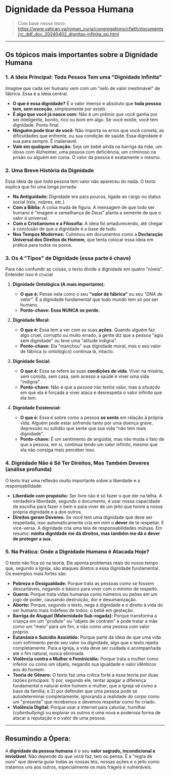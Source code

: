 #  Dignidade da Pessoa Humana 

> Com base nesse texto: https://www.vatican.va/roman_curia/congregations/cfaith/documents/rc_ddf_doc_20240402_dignitas-infinita_po.html

---

## Os tópicos mais importantes sobre a Dignidade Humana

### 1. A Ideia Principal: Toda Pessoa Tem uma "Dignidade Infinita"

Imagine que cada ser humano vem com um "selo de valor inestimável" de fábrica. Essa é a ideia central.

* **O que é essa dignidade?** É o valor imenso e absoluto que **toda pessoa tem, sem exceção**, simplesmente por existir.
* **É algo que você já nasce com:** Não é um prêmio que você ganha por ser inteligente, bonito, rico ou bom em algo. Se você existe, você tem dignidade. Ponto final.
* **Ninguém pode tirar de você:** Não importa os erros que você cometa, as dificuldades que enfrente, ou sua condição de saúde. Essa dignidade é sua para sempre. É inalienável.
* **Vale em qualquer situação:** Seja um bebê ainda na barriga da mãe, um idoso com Alzheimer, uma pessoa com deficiência, um criminoso na prisão ou alguém em coma. O valor da pessoa é exatamente o mesmo.

### 2. Uma Breve História da Dignidade

Essa ideia de que *toda* pessoa tem valor não apareceu do nada. O texto explica que foi uma longa jornada:

* **Na Antiguidade:** Dignidade era para poucos, ligada ao cargo ou status social (reis, nobres, etc.).
* **Com a Bíblia:** A coisa muda de figura. A mensagem de que todo ser humano é "imagem e semelhança de Deus" planta a semente de que o valor é universal.
* **Com o Cristianismo e a Filosofia:** A ideia foi amadurecendo, até chegar à conclusão de que a dignidade é a base de tudo.
* **Nos Tempos Modernos:** Culminou em documentos como a **Declaração Universal dos Direitos do Homem**, que tenta colocar essa ideia em prática para todos os povos.

### 3. Os 4 "Tipos" de Dignidade (essa parte é chave)

Para não confundir as coisas, o texto divide a dignidade em quatro "níveis". Entender isso é crucial

1.  **Dignidade Ontológica (A mais importante):**
    * **O que é:** Pense nela como o seu **"valor de fábrica"** ou seu *"DNA de valor"*. É a dignidade fundamental que todo mundo tem só por ser humano.
    * **Ponto-chave:** **Essa NUNCA se perde.**

2.  **Dignidade Moral:**
    * **O que é:** Essa tem a ver com as suas **ações**. Quando alguém faz algo cruel, corrupto ou muito errado, a gente diz que a pessoa "agiu sem dignidade" ou teve uma "atitude indigna".
    * **Ponto-chave:** Ela "manchou" sua dignidade moral, mas o seu valor de fábrica (o ontológico) continua lá, intacto.

3.  **Dignidade Social:**
    * **O que é:** Essa se refere às suas **condições de vida**. Viver na miséria, sem comida, sem casa, sem acesso à saúde é viver uma vida "indigna".
    * **Ponto-chave:** Não é que a *pessoa* não tenha valor, mas a *situação* em que ela é forçada a viver ataca e desrespeita o valor infinito que ela tem.

4.  **Dignidade Existencial:**
    * **O que é:** Essa é sobre como a pessoa **se sente** em relação à própria vida. Alguém pode estar sofrendo tanto por uma doença grave, depressão ou solidão que sente que sua vida "não tem mais dignidade".
    * **Ponto-chave:** É um sentimento de angústia, mas não muda o fato de que a pessoa, em si, continua tendo um valor infinito, mesmo que ela não consiga mais perceber isso.

### 4. Dignidade Não é Só Ter Direitos, Mas Também Deveres (análise profunda)

O texto traz uma reflexão muito importante sobre a liberdade e a responsabilidade:

* **Liberdade com propósito:** Ser livre não é só fazer o que der na telha. A verdadeira liberdade, segundo o documento, é usar nossa capacidade de escolha para fazer o bem e para viver de um jeito que honre a nossa própria dignidade e a dos outros.
* **Direitos geram Deveres:** Se você tem uma dignidade que deve ser respeitada, isso automaticamente cria em mim o **dever** de te respeitar. E vice-versa. A dignidade cria uma teia de responsabilidades mútuas. Em resumo: **minha dignidade me dá direitos, mas também me dá o dever de proteger a sua.**

### 5. Na Prática: Onde a Dignidade Humana é Atacada Hoje?

O texto não fica só na teoria. Ele aponta problemas reais do nosso tempo que, segundo a Igreja, são ataques diretos a essa dignidade fundamental. Os exemplos mais fortes são:

* **Pobreza e Desigualdade:** Porque trata as pessoas como se fossem descartáveis, negando o básico para viver com o mínimo de respeito.
* **Guerra:** Porque trata vidas humanas como números ou peões em um jogo de poder, causando destruição, dor e desumanização.
* **Aborto:** Porque, segundo o texto, nega a dignidade e o direito à vida do ser humano mais indefeso de todos: o bebê em gestação.
* **Barriga de Aluguel (Maternidade Sub-rogada):** Porque transforma a criança em um "produto" ou "objeto de contrato" e pode tratar a mãe como um "meio" para um fim, e não como uma pessoa com valor próprio.
* **Eutanásia e Suicídio Assistido:** Porque parte da ideia de que uma vida com sofrimento perde seu valor ou dignidade, algo que o texto rejeita completamente. Para a Igreja, a vida deve ser cuidada e acompanhada até o fim natural, nunca eliminada.
* **Violência contra a Mulher e Feminicídio:** Porque trata a mulher como inferior ou como um objeto, negando sua igualdade e valor idênticos aos do homem.
* **Teoria de Gênero:** O texto faz uma crítica forte a essa teoria por duas razões principais: 1) por, segundo ele, tentar apagar a diferença fundamental e natural entre homem e mulher, que a Igreja vê como a base da família; e 2) por defender que uma pessoa pode se autodeterminar completamente, ignorando a realidade do corpo como um "presente" que recebemos e devemos respeitar como foi criado.
* **Violência Digital:** Porque usar a internet para caluniar, humilhar (*cyberbullying*) ou explorar os outros é uma nova e poderosa forma de atacar a reputação e o valor de uma pessoa.

---

## Resumindo a Ópera:

A **dignidade da pessoa humana** é o seu **valor sagrado, incondicional e inviolável**. Não depende do que você faz, tem ou pensa. É a "regra de ouro" que deveria guiar todas as nossas leis, nossas ações e o jeito como tratamos uns aos outros, especialmente os mais frágeis e vulneráveis.
